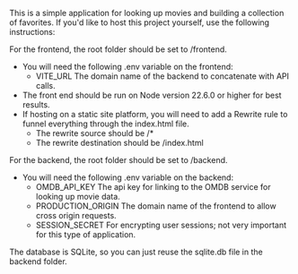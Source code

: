 This is a simple application for looking up movies and building a collection of favorites.
If you'd like to host this project yourself, use the following instructions:

For the frontend, the root folder should be set to /frontend.
- You will need the following .env variable on the frontend:
  - VITE_URL  The domain name of the backend to concatenate with API calls.
- The front end should be run on Node version 22.6.0 or higher for best results.
- If hosting on a static site platform, you will need to add a Rewrite rule to funnel everything through the index.html file.
  - The rewrite source should be /*
  - The rewrite destination should be /index.html

For the backend, the root folder should be set to /backend.
- You will need the following .env variable on the backend:
  - OMDB_API_KEY  The api key for linking to the OMDB service for looking up movie data.
  - PRODUCTION_ORIGIN  The domain name of the frontend to allow cross origin requests.
  - SESSION_SECRET  For encrypting user sessions; not very important for this type of application.

The database is SQLite, so you can just reuse the sqlite.db file in the backend folder.
